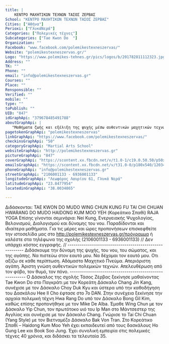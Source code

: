```yaml
---
title: |
    ΚΕΝΤΡΟ ΜΑΧΗΤΙΚΩΝ ΤΕΧΝΩΝ ΤΑΣΟΣ ΖΕΡΒΑΣ
School: "ΚΕΝΤΡΟ ΜΑΧΗΤΙΚΩΝ ΤΕΧΝΩΝ ΤΑΣΟΣ ΖΕΡΒΑΣ"
Cities: ["Αθήνα"]
Perioxi: ["ΓλυκάΝερά"]
Categories: ["Πολεμικές τέχνες"]
Subcategories: ["Tae Kwon Do  "]
Organization: ""
Facebook: "www.facebook.com/polemikestexneszervas/"
Website: "polemikestexneszervas.gr/"
Logo: "https://www.polemikes-tehnes.gr/pics/logos/b/201782811112323.jpg"
Address: ""
TK: ""
Phone: ""
email: "info@polemikestexneszervas.gr"
Courses: ""
Place: ""
Rensponsible: ""
Verified: ""
mobile: ""
type: ""
toPublish: ""
UID: "847"
idGraphApi: "379678485491788"
aboutGraphApi: | 
   "Μαθήματα ζωής και εξέλιξη της ψυχής μέσω αυθεντικών μαχητικών τεχνών. Ο αδύναμος γίνεται δυνατός. Καλλιέργεια του μαχητικού πνεύματος."
pagetokenGraphApi: "polemikestexneszervas"
linkGraphApi: "https://www.facebook.com/polemikestexneszervas/"
checkinsGraphApi: "50"
categoryGraphApi: "Martial Arts School"
websiteGraphApi: "http://polemikestexneszervas.gr"
pictureGraphApi: "847"
coverGraphApi: "https://scontent.xx.fbcdn.net/v/t1.0-1/c19.0.50.50/p50x50/13466240_893601924099439_8811655853820984802_n.jpg?oh=3481bf748028bfc3310d3e3985473a17&amp;oe=5B4E47FA"
emailsGraphApi: "https://scontent.xx.fbcdn.net/v/t31.0-0/p180x540/12034307_830634357062863_6287413701604877561_o.jpg?oh=a15a34e878e986d9461f7bcef77ef0d0&amp;oe=5B40E569"
phoneGraphApi: "info@polemikestexneszervas.gr"
streetGraphApi: "2106001133 - 6936001133"
longitudeGraphApi: "Λεωφόρος Λαυρίου 61, Γλυκά Νερά"
latitudeGraphApi: "23.8477954"
locatedinGraphApi: "38.0034865"

---
```


Διδάσκονται: TAE KWON DO MUDO WING CHUN KUNG FU TAI CHI CHUAN HWARANG DO MUDO HAIDONG KUM MOO YEH (Κορεάτικο Σπαθί) RAJA YOGA Επίσης γίνονται σεμινάρια: Nei Kung, Ενεργειακής Ψυχολογίας, Βελονισμού, Διαλογισμού και δύναμης του νου. Παραδίδονται και ιδιαίτερα μαθήματα. Για τις μέρες και ώρες προπονήσεων επισκεφθείτε την ιστοσελίδα μας στο http://polemikestexneszervas.gr/πρόγραμμα ή καλέστε στα τηλέφωνα της σχολής (2106001133 - 6936001133) // Δεν υπάρχει κόστος εγγραφής. // -------------------------------------------------------- Διδάσκουμε την δύναμη της ψυχής, του νου, του σώματος, και της αγάπης. Να πιστεύω στον εαυτό μου. Να δέχομαι τον εαυτό μου. Οτι αξίζω σε κάθε περίπτωση. Αδάμαστο Μαχητικό Πνεύμα. Απεριόριστη αγάπη. Άριστη γνώση αυθεντικών πολεμικών τεχνών. Απελευθέρωση από τον φόβο, τον θυμό, τον πόνο. -------------------------------------------------------- Ο Δάσκαλος της σχολής Τάσος Ζέρβας ξεκίνησε μαθαίνοντας Tae Kwon Do στο Παγκράτι με τον Κορεάτη Δάσκαλο Chang Jin Kang, συνέχισε με τον Δάσκαλο Choy Duk Kyu και ύστερα υπό την καθοδήγηση του Δασκάλου Hee Il Cho έφτασε στο 7ο DAN. Στην συνέχεια ξεκίνησε την αρχαία πολεμική τέχνη Hwa Rang Do υπό τον Δάσκαλο Bong Gil Kim, καθώς επίσης προπονήθηκε με τον Mike De Alba. Έμαθε Wing Chun με τον Δάσκαλο Yip Chun, τον πρωτότοκο υιό του Ip Man στο Μάντσεστερ της Αγγλίας και συνέχισε με τον Δάσκαλο Chang. Γνώρισε το Tai Chi Chuan (Yang Style) με τον Βιετναμέζο Δάσκαλο Bak Von Tran. Στο Κορεάτικο Σπαθί – Haidong Kum Moo Yeh έχει εκπαιδευτεί από τους δασκάλους Ho Gung Lee και Book Soo Jung. Έχει συνολική εμπειρία στις πολεμικές τέχνες 40 χρόνια, και διδάσκει τα τελευταία 35.

